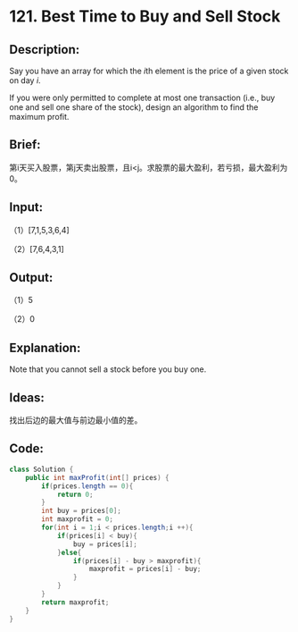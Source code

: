 # 121. Best Time to Buy and Sell Stock

## Description:

Say you have an array for which the *i*th element is the price of a given stock on day *i*.

If you were only permitted to complete at most one transaction (i.e., buy one and sell one share of the stock), design an algorithm to find the maximum profit.

## Brief:

第i天买入股票，第j天卖出股票，且i<j。求股票的最大盈利，若亏损，最大盈利为0。

## Input:

（1）[7,1,5,3,6,4]

（2）[7,6,4,3,1]

## Output:

（1）5

（2）0

## Explanation:

Note that you cannot sell a stock before you buy one.

## Ideas:

找出后边的最大值与前边最小值的差。
## Code:

```java
class Solution {
    public int maxProfit(int[] prices) {
        if(prices.length == 0){
            return 0;
        }
        int buy = prices[0];
        int maxprofit = 0;
        for(int i = 1;i < prices.length;i ++){
            if(prices[i] < buy){
                buy = prices[i];
            }else{
                if(prices[i] - buy > maxprofit){
                    maxprofit = prices[i] - buy;
                }
            }
        }
        return maxprofit;
    }
}
```

